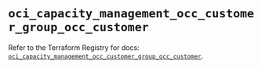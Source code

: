 # `oci_capacity_management_occ_customer_group_occ_customer`

Refer to the Terraform Registry for docs: [`oci_capacity_management_occ_customer_group_occ_customer`](https://registry.terraform.io/providers/hashicorp/oci/7.19.0/docs/resources/capacity_management_occ_customer_group_occ_customer).
